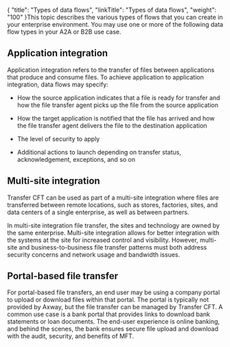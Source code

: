 {
    "title": "Types of data flows",
    "linkTitle": "Types of data flows",
    "weight": "100"
}This topic describes the various types of flows that you can create in your enterprise environment. You may use one or more of the following data flow types in your A2A or B2B use case.

## Application integration

Application integration refers to the transfer of files between applications that produce and consume files. To achieve application to application integration, data flows may specify:

-   How the source application indicates that a file is ready for transfer and how the file transfer agent picks up the file from the source application
-   How the target application is notified that the file has arrived and how the file transfer agent delivers the file to the destination application
-   The level of security to apply
-   Additional actions to launch depending on transfer status, acknowledgement, exceptions, and so on

## Multi-site integration

Transfer CFT can be used as part of a multi-site integration where files are transferred between remote locations, such as stores, factories, sites, and data centers of a single enterprise, as well as between partners.

In multi-site integration file transfer, the sites and technology are owned by the same enterprise. Multi-site integration allows for better integration with the systems at the site for increased control and visibility. However, multi-site and business-to-business file transfer patterns must both address security concerns and network usage and bandwidth issues.

## Portal-based file transfer

For portal-based file transfers, an end user may be using a company portal to upload or download files within that portal. The portal is typically not provided by Axway, but the file transfer can be managed by Transfer CFT. A common use case is a bank portal that provides links to download bank statements or loan documents. The end-user experience is online banking, and behind the scenes, the bank ensures secure file upload and download with the audit, security, and benefits of MFT.

